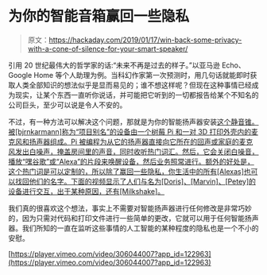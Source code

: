 # 为你的智能音箱赢回一些隐私

> 原文：<https://hackaday.com/2019/01/17/win-back-some-privacy-with-a-cone-of-silence-for-your-smart-speaker/>

引用 20 世纪最伟大的哲学家的话:“未来不再是过去的样子。”以亚马逊 Echo、Google Home 等个人助理为例。当科幻作家第一次预测时，用几句话就能即时获取人类全部知识的想法似乎是显而易见的；谁不想这样呢？但现在这种事情已经成为现实，让某个东西一直听你说话，并可能把它听到的一切都报告给某个不知名的公司巨头，至少可以说是令人不安的。

不过，有一种方法可以解决这个问题，那就是为你的智能扬声器安装[这个静音锥。被[bjrnkarmann]称为“项目别名”的设备由一个树莓 Pi 和一对 3D 打印外壳内的麦克风和扬声器组成。Pi 被编程为从它的扬声器直接向它所在的回声或家庭的麦克风发出白噪声，掩盖房间里的声音，同时收听热门词汇。然后，它会关闭白噪音，播放“嘿谷歌”或“Alexa”的片段来唤醒设备，然后业务照常进行。额外的好处是，这个热门词是可以定制的，所以除了赢回一些隐私，你生活中的所有[Alexas]也可以找回他们的名字。下面的视频显示了人们与名为[Doris]、[Marvin]、[Petey]的设备进行交互，出于某种原因，还有[Milkshake]。](https://www.instructables.com/id/Project-Alias/)

我们真的很喜欢这个想法，事实上不需要对智能扬声器进行任何修改是非常巧妙的，因为只需对代码和打印文件进行一些简单的更改，它就可以用于任何智能扬声器。我们所知的一直在监听这些事情的人工智能的某种程度的隐私也是一个不小的安慰。

[https://player.vimeo.com/video/306044007?app_id=122963](https://player.vimeo.com/video/306044007?app_id=122963)